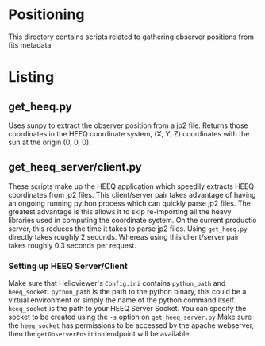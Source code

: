 # Positioning
This directory contains scripts related to gathering observer positions
from fits metadata

# Listing
## get\_heeq.py
Uses sunpy to extract the observer position from a jp2 file.
Returns those coordinates in the HEEQ coordinate system, (X, Y, Z) coordinates with the sun at the origin (0, 0, 0).

## get\_heeq\_server/client.py
These scripts make up the HEEQ application which speedily extracts HEEQ coordinates from jp2 files.
This client/server pair takes advantage of having an ongoing running python process which can quickly parse jp2 files.
The greatest advantage is this allows it to skip re-importing all the heavy libraries used in computing the coordinate system.
On the current productio server, this reduces the time it takes to parse jp2 files.
Using `get_heeq.py` directly takes roughly 2 seconds. Whereas using this client/server pair takes roughly 0.3 seconds per request.

### Setting up HEEQ Server/Client
Make sure that Helioviewer's `Config.ini` contains `python_path` and `heeq_socket`.
`python_path` is the path to the python binary, this could be a virtual environment or simply the name of the python command itself.
`heeq_socket` is the path to your HEEQ Server Socket. You can specify the socket to be created using the `-s` option on `get_heeq_server.py`
Make sure the `heeq_socket` has permissions to be accessed by the apache webserver, then the `getObserverPosition` endpoint will be available.

